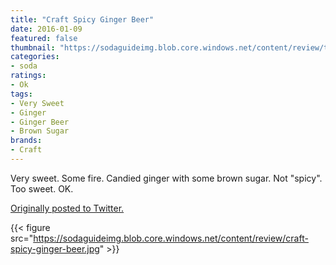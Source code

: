 ```yaml
---
title: "Craft Spicy Ginger Beer"
date: 2016-01-09
featured: false
thumbnail: "https://sodaguideimg.blob.core.windows.net/content/review/thumbs/craft-spicy-ginger-beer.jpg"
categories:
- soda
ratings:
- Ok
tags:
- Very Sweet
- Ginger
- Ginger Beer
- Brown Sugar
brands:
- Craft
---
```


Very sweet. Some fire. Candied ginger with some brown sugar. Not "spicy". Too sweet. OK.

[Originally posted to Twitter.](https://twitter.com/Cavorter/status/685944941286002690)

{{< figure src="https://sodaguideimg.blob.core.windows.net/content/review/craft-spicy-ginger-beer.jpg" >}}

